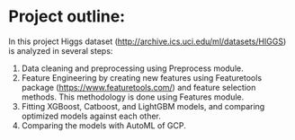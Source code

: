 # Project outline:

In this project Higgs dataset (http://archive.ics.uci.edu/ml/datasets/HIGGS) is analyzed in several steps:
1. Data cleaning and preprocessing using Preprocess module.
2. Feature Engineering by creating new features using Featuretools package (https://www.featuretools.com/) and feature selection methods. This methodology is done using Features module.
3. Fitting XGBoost, Catboost, and LightGBM models, and comparing optimized models against each other.
4. Comparing the models with AutoML of GCP.

